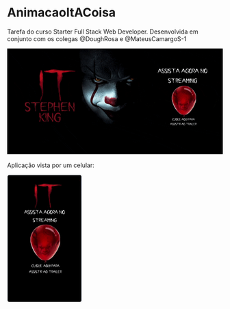 # AnimacaoItACoisa
Tarefa do curso Starter Full Stack Web Developer. Desenvolvida em conjunto com os colegas @DoughRosa e @MateusCamargoS-1

<img src="img/pc.gif">

Aplicação vista por um celular:

<img src="img/celular.gif">
